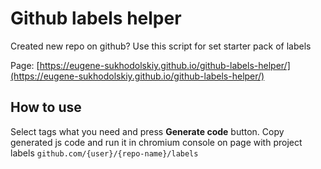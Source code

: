 # Github labels helper
Created new repo on github? Use this script for set starter pack of labels

Page: [https://eugene-sukhodolskiy.github.io/github-labels-helper/](https://eugene-sukhodolskiy.github.io/github-labels-helper/)

## How to use
Select tags what you need and press **Generate code** button. Copy generated js code and run it in chromium console on page with project labels `github.com/{user}/{repo-name}/labels`
